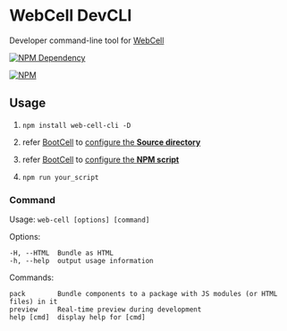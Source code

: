 # WebCell DevCLI

Developer command-line tool for [WebCell](https://web-cell.tk/)

[![NPM Dependency](https://david-dm.org/EasyWebApp/DevCLI.svg)](https://david-dm.org/EasyWebApp/DevCLI)

[![NPM](https://nodei.co/npm/web-cell-cli.png?downloads=true&downloadRank=true&stars=true)](https://nodei.co/npm/web-cell-cli/)



## Usage

 1. `npm install web-cell-cli -D`

 1. refer [BootCell][1] to [configure the **Source directory**](https://github.com/EasyWebApp/BootCell/blob/V2/package.json#L6)

 3. refer [BootCell][1] to [configure the **NPM script**](https://github.com/EasyWebApp/BootCell/blob/V2/package.json#L13)

 4. `npm run your_script`



### Command

  Usage: `web-cell [options] [command]`

  Options:

    -H, --HTML  Bundle as HTML
    -h, --help  output usage information

  Commands:

    pack        Bundle components to a package with JS modules (or HTML files) in it
    preview     Real-time preview during development
    help [cmd]  display help for [cmd]



[1]: https://github.com/EasyWebApp/BootCell "Offical component library of WebCell (based on BootStrap v4)"
